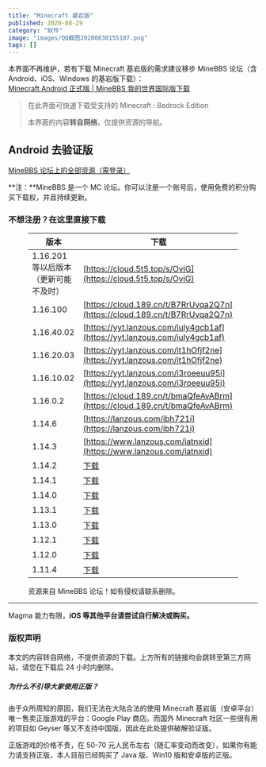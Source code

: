```yaml
---
title: "Minecraft 基岩版"
published: 2020-08-29
category: "软件"
image: "images/QQ截图20200830155107.png"
tags: []
---
```


本界面不再维护，若有下载 Minecraft 基岩版的需求建议移步 MineBBS 论坛（含 Android、iOS、Windows 的基岩版下载）：  
[Minecraft Android 正式版 | MineBBS 我的世界国际版下载](https://www.minebbs.net/mc/#/)

> 在此界面可快速下载受支持的 Minecraft : Bedrock Edition
>
> 本界面的内容**转自网络**，仅提供资源的导航。

## Android 去验证版

[MineBBS 论坛上的全部资源（需登录）](https://www.minebbs.com/minecraft/history)

**注：**MineBBS 是一个 MC 论坛。你可以注册一个账号后，使用免费的积分购买下载权，并且持续更新。

### 不想注册？在这里直接下载

<figure>

| 版本                                  | 下载                                                                                                            |
| ------------------------------------- | --------------------------------------------------------------------------------------------------------------- |
| 1.16.201 等以后版本（更新可能不及时） | [https://cloud.5t5.top/s/OviG](https://cloud.5t5.top/s/OviG)                                                    |
| 1.16.100                              | [https://cloud.189.cn/t/B7RrUvqa2Q7n](https://cloud.189.cn/t/B7RrUvqa2Q7n)                                      |
| 1.16.40.02                            | [https://yyt.lanzous.com/iuly4gcb1af](https://yyt.lanzous.com/iuly4gcb1af)                                      |
| 1.16.20.03                            | [https://yyt.lanzous.com/it1hOfjf2ne](https://yyt.lanzous.com/it1hOfjf2ne)                                      |
| 1.16.10.02                            | [https://yyt.lanzous.com/i3roeeuu95i](https://yyt.lanzous.com/i3roeeuu95i)                                      |
| 1.16.0.2                              | [https://cloud.189.cn/t/bmaQfeAvABrm](https://cloud.189.cn/t/bmaQfeAvABrm)                                      |
| 1.14.6                                | [https://lanzous.com/ibh721i](https://lanzous.com/ibh721i)                                                      |
| 1.14.3                                | [https://www.lanzous.com/iatnxid](https://www.lanzous.com/iatnxid)                                              |
| 1.14.2                                | [下载](https://minebbs-1251544790.cos.ap-beijing.myqcloud.com/MinecraftPE1.14.2%E7%A0%B4%E8%A7%A3%E7%89%88.apk) |
| 1.14.1                                | [下载](https://minebbs-1251544790.cos.ap-beijing.myqcloud.com/MinecraftPE1.14.1%E7%A0%B4%E8%A7%A3%E7%89%88.apk) |
| 1.14.0                                | [下载](https://minebbs-1251544790.cos.ap-beijing.myqcloud.com/MinecraftPE1.14.0%E7%A0%B4%E8%A7%A3%E7%89%88.apk) |
| 1.13.1                                | [下载](https://minebbs-1251544790.cos.ap-beijing.myqcloud.com/MinecraftPE1.13.1%E7%A0%B4%E8%A7%A3%E7%89%88.apk) |
| 1.13.0                                | [下载](https://minebbs-1251544790.file.myqcloud.com/MinecraftPE1.13.0%E7%A0%B4%E8%A7%A3%E7%89%88.apk)           |
| 1.12.1                                | [下载](https://minebbs-1251544790.file.myqcloud.com/MinecraftPE1.12.1%E7%A0%B4%E8%A7%A3%E7%89%88.apk)           |
| 1.12.0                                | [下载](https://minebbs-1251544790.file.myqcloud.com/MinecraftPE1.12.0%E7%A0%B4%E8%A7%A3%E7%89%88.apk)           |
| 1.11.4                                | [下载](https://minebbs-1251544790.file.myqcloud.com/MinecraftPE1.11.4%E7%A0%B4%E8%A7%A3%E7%89%88.apk)           |

<figcaption>

资源来自 MineBBS 论坛！如有侵权请联系删除。

</figcaption>

</figure>

---

Magma 能力有限，**iOS 等其他平台请尝试自行解决或购买。**

### 版权声明

本文的内容转自网络，不提供资源的下载。上方所有的链接均会跳转至第三方网站，请您在下载后 24 小时内删除。

##### 为什么不引导大家使用正版？

由于众所周知的原因，我们无法在大陆合法的使用 Minecraft 基岩版（安卓平台）唯一售卖正版游戏的平台：Google Play 商店。而国外 Minecraft 社区一些很有用的项目如 Geyser 等又不支持中国版，因此在此处提供破解验证版。

正版游戏的价格不贵，在 50-70 元人民币左右（随汇率变动而改变），如果你有能力请支持正版，本人目前已经购买了 Java 版、Win10 版和安卓版的正版。
